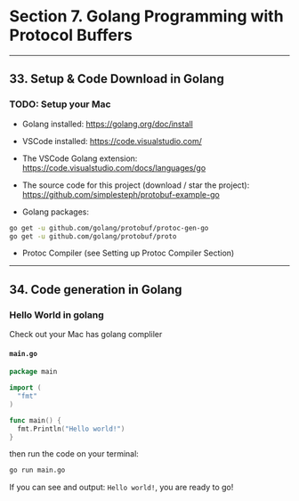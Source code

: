 # Section 7. Golang Programming with Protocol Buffers

---

## 33. Setup & Code Download in Golang

### TODO: Setup your Mac

- Golang installed: https://golang.org/doc/install
- VSCode installed: https://code.visualstudio.com/
- The VSCode Golang extension: https://code.visualstudio.com/docs/languages/go
- The source code for this project (download / star the project): https://github.com/simplesteph/protobuf-example-go

- Golang packages:

```bash
go get -u github.com/golang/protobuf/protoc-gen-go
go get -u github.com/golang/protobuf/proto
```

- Protoc Compiler (see Setting up Protoc Compiler Section)

---

## 34. Code generation in Golang

### Hello World in golang

Check out your Mac has golang compliler

#### `main.go`

```go
package main

import (
  "fmt"
)

func main() {
  fmt.Println("Hello world!")
}
```

then run the code on your terminal:

```bash
go run main.go
```

If you can see and output: `Hello world!`, you are ready to go!

###
